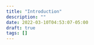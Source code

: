 ```yaml
---
title: "Introduction"
description: ""
date: 2022-03-10T04:53:07-05:00
draft: true
tags: []
---
```


